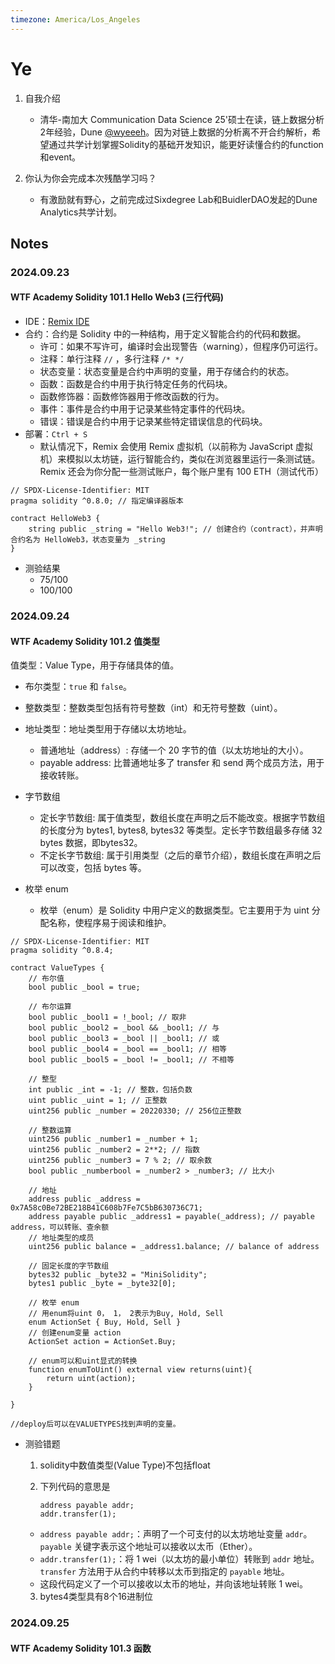 ```yaml
---
timezone: America/Los_Angeles
---
```



# Ye

1. 自我介绍
     - 清华-南加大 Communication Data Science 25'硕士在读，链上数据分析2年经验，Dune [@wyeeeh](https://dune.com/wyeeeh)。因为对链上数据的分析离不开合约解析，希望通过共学计划掌握Solidity的基础开发知识，能更好读懂合约的function和event。

2. 你认为你会完成本次残酷学习吗？
   - 有激励就有野心，之前完成过Sixdegree Lab和BuidlerDAO发起的Dune Analytics共学计划。
   
## Notes

<!-- Content_START -->

### 2024.09.23

#### WTF Academy Solidity 101.1 Hello Web3 (三行代码)
- IDE：[Remix IDE](https://remix.ethereum.org)
- 合约：合约是 Solidity 中的一种结构，用于定义智能合约的代码和数据。
  - 许可：如果不写许可，编译时会出现警告（warning），但程序仍可运行。
  - 注释：单行注释 `//` ，多行注释 `/* */`
  - 状态变量：状态变量是合约中声明的变量，用于存储合约的状态。
  - 函数：函数是合约中用于执行特定任务的代码块。
  - 函数修饰器：函数修饰器用于修改函数的行为。
  - 事件：事件是合约中用于记录某些特定事件的代码块。
  - 错误：错误是合约中用于记录某些特定错误信息的代码块。
- 部署：`Ctrl + S` 
  - 默认情况下，Remix 会使用 Remix 虚拟机（以前称为 JavaScript 虚拟机）来模拟以太坊链，运行智能合约，类似在浏览器里运行一条测试链。Remix 还会为你分配一些测试账户，每个账户里有 100 ETH（测试代币）
```solidity
// SPDX-License-Identifier: MIT
pragma solidity ^0.8.0; // 指定编译器版本

contract HelloWeb3 {
    string public _string = "Hello Web3!"; // 创建合约（contract），并声明合约名为 HelloWeb3，状态变量为 _string
}
```
- 测验结果
  - 75/100
  - 100/100

### 2024.09.24
#### WTF Academy Solidity 101.2 值类型

值类型：Value Type，用于存储具体的值。
- 布尔类型：`true` 和 `false`。
- 整数类型：整数类型包括有符号整数（int）和无符号整数（uint）。

- 地址类型：地址类型用于存储以太坊地址。
  - 普通地址（address）: 存储一个 20 字节的值（以太坊地址的大小）。
  - payable address: 比普通地址多了 transfer 和 send 两个成员方法，用于接收转账。
- 字节数组
  - 定长字节数组: 属于值类型，数组长度在声明之后不能改变。根据字节数组的长度分为 bytes1, bytes8, bytes32 等类型。定长字节数组最多存储 32 bytes 数据，即bytes32。
  - 不定长字节数组: 属于引用类型（之后的章节介绍），数组长度在声明之后可以改变，包括 bytes 等。
- 枚举 enum
  - 枚举（enum）是 Solidity 中用户定义的数据类型。它主要用于为 uint 分配名称，使程序易于阅读和维护。

```solidity
// SPDX-License-Identifier: MIT
pragma solidity ^0.8.4;

contract ValueTypes {
    // 布尔值
    bool public _bool = true; 

    // 布尔运算
    bool public _bool1 = !_bool; // 取非
    bool public _bool2 = _bool && _bool1; // 与
    bool public _bool3 = _bool || _bool1; // 或
    bool public _bool4 = _bool == _bool1; // 相等
    bool public _bool5 = _bool != _bool1; // 不相等

    // 整型
    int public _int = -1; // 整数，包括负数
    uint public _uint = 1; // 正整数
    uint256 public _number = 20220330; // 256位正整数

    // 整数运算
    uint256 public _number1 = _number + 1; 
    uint256 public _number2 = 2**2; // 指数
    uint256 public _number3 = 7 % 2; // 取余数
    bool public _numberbool = _number2 > _number3; // 比大小

    // 地址
    address public _address = 0x7A58c0Be72BE218B41C608b7Fe7C5bB630736C71;
    address payable public _address1 = payable(_address); // payable address，可以转账、查余额
    // 地址类型的成员
    uint256 public balance = _address1.balance; // balance of address

    // 固定长度的字节数组
    bytes32 public _byte32 = "MiniSolidity"; 
    bytes1 public _byte = _byte32[0]; 

    // 枚举 enum
    // 用enum将uint 0， 1， 2表示为Buy, Hold, Sell
    enum ActionSet { Buy, Hold, Sell }
    // 创建enum变量 action
    ActionSet action = ActionSet.Buy;

    // enum可以和uint显式的转换
    function enumToUint() external view returns(uint){
        return uint(action);
    }

}

//deploy后可以在VALUETYPES找到声明的变量。
```
- 测验错题
  1. solidity中数值类型(Value Type)不包括float
  2. 下列代码的意思是
   
      ```solidity
      address payable addr;
      addr.transfer(1);
      ```

    - `address payable addr;`：声明了一个可支付的以太坊地址变量 `addr`。`payable` 关键字表示这个地址可以接收以太币（Ether）。
    -  `addr.transfer(1);`：将 1 wei（以太坊的最小单位）转账到 `addr` 地址。`transfer` 方法用于从合约中转移以太币到指定的 `payable` 地址。
    -  这段代码定义了一个可以接收以太币的地址，并向该地址转账 1 wei。
  3. bytes4类型具有8个16进制位

### 2024.09.25
#### WTF Academy Solidity 101.3 函数

<!-- Content_END -->
